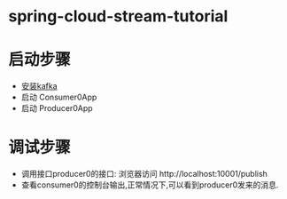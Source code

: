 # spring-cloud-stream-tutorial
# 启动步骤
- [安装kafka](http://kafka.apache.org/quickstart)
- 启动 Consumer0App
- 启动 Producer0App
# 调试步骤
- 调用接口producer0的接口: 浏览器访问 http://localhost:10001/publish
- 查看consumer0的控制台输出,正常情况下,可以看到producer0发来的消息.
